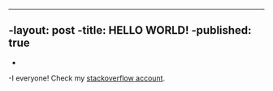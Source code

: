 ----
 -layout: post
 -title: HELLO WORLD!
 -published: true
----
-
-I everyone! Check my [stackoverflow account](http://stackoverflow.com/users/3480602/vanojx1).
